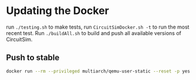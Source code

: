 # Updating the Docker

run `./testing.sh` to make tests, run `CircuitSimDocker.sh -t` to run the most recent test. Run `./buildAll.sh` to build and push all available versions of CircuitSim.

## Push to stable

```bash
docker run --rm --privileged multiarch/qemu-user-static --reset -p yes && docker buildx build --platform linux/amd64,linux/arm64 -t avannus/circuit-sim:stable --push .
```
